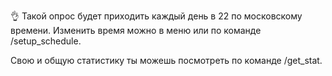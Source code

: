 👌 Такой опрос будет приходить каждый день в 22 по московскому времени. Изменить время можно в меню или по команде /setup_schedule.

Свою и общую статистику ты можешь посмотреть по команде /get_stat.